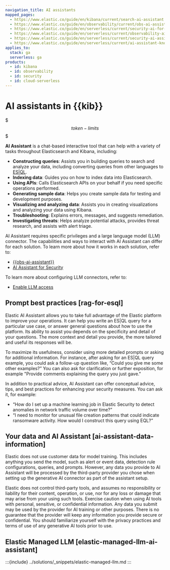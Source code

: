 ```yaml
---
navigation_title: AI assistants
mapped_pages:
  - https://www.elastic.co/guide/en/kibana/current/search-ai-assistant.html
  - https://www.elastic.co/guide/en/observability/current/obs-ai-assistant.html
  - https://www.elastic.co/guide/en/serverless/current/security-ai-for-security.html
  - https://www.elastic.co/guide/en/serverless/current/observability-ai-assistant.html
  - https://www.elastic.co/guide/en/serverless/current/security-ai-assistant.html
  - https://www.elastic.co/guide/en/serverless/current/ai-assistant-knowledge-base.html
applies_to:
  stack: ga
  serverless: ga
products:
  - id: kibana
  - id: observability
  - id: security
  - id: cloud-serverless
---
```


# AI assistants in {{kib}}

$$$token-limits$$$

**AI Assistant** is a chat-based interactive tool that can help with a variety of tasks throughout Elasticsearch and Kibana, including:

- **Constructing queries**: Assists you in building queries to search and analyze your data, including converting queries from other languages to [ES|QL](elasticsearch://reference/query-languages/esql.md).
- **Indexing data**: Guides you on how to index data into Elasticsearch.
- **Using APIs**: Calls Elasticsearch APIs on your behalf if you need specific operations performed.
- **Generating sample data**: Helps you create sample data for testing and development purposes.
- **Visualizing and analyzing data**: Assists you in creating visualizations and analyzing your data using Kibana.
- **Troubleshooting**: Explains errors, messages, and suggests remediation.
- **Investigating threats**: Helps analyze potential attacks, provides threat research, and assists with alert triage.

AI Assistant requires specific privileges and a large language model (LLM) connector. The capabilities and ways to interact with AI Assistant can differ for each solution. To learn more about how it works in each solution, refer to:

- [{{obs-ai-assistant}}](../solutions/observability/observability-ai-assistant.md)
- [AI Assistant for Security](../solutions/security/ai/ai-assistant.md)

To learn more about configuring LLM connectors, refer to:

- [Enable LLM access](../solutions/security/ai/set-up-connectors-for-large-language-models-llm.md)

## Prompt best practices [rag-for-esql]
Elastic AI Assistant allows you to take full advantage of the Elastic platform to improve your operations. It can help you write an ES|QL query for a particular use case, or answer general questions about how to use the platform. Its ability to assist you depends on the specificity and detail of your questions. The more context and detail you provide, the more tailored and useful its responses will be.

To maximize its usefulness, consider using more detailed prompts or asking for additional information. For instance, after asking for an ES|QL query example, you could ask a follow-up question like, “Could you give me some other examples?” You can also ask for clarification or further exposition, for example "Provide comments explaining the query you just gave."

In addition to practical advice, AI Assistant can offer conceptual advice, tips, and best practices for enhancing your security measures. You can ask it, for example:

- “How do I set up a machine learning job in Elastic Security to detect anomalies in network traffic volume over time?”
- “I need to monitor for unusual file creation patterns that could indicate ransomware activity. How would I construct this query using EQL?”

## Your data and AI Assistant [ai-assistant-data-information]
Elastic does not use customer data for model training. This includes anything you send the model, such as alert or event data, detection rule configurations, queries, and prompts. However, any data you provide to AI Assistant will be processed by the third-party provider you chose when setting up the generative AI connector as part of the assistant setup.

Elastic does not control third-party tools, and assumes no responsibility or liability for their content, operation, or use, nor for any loss or damage that may arise from your using such tools. Exercise caution when using AI tools with personal, sensitive, or confidential information. Any data you submit may be used by the provider for AI training or other purposes. There is no guarantee that the provider will keep any information you provide secure or confidential. You should familiarize yourself with the privacy practices and terms of use of any generative AI tools prior to use.

## Elastic Managed LLM [elastic-managed-llm-ai-assistant]

:::{include} ../solutions/_snippets/elastic-managed-llm.md
:::
